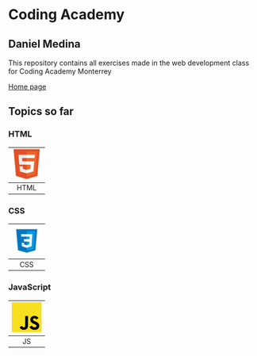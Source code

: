 # Coding Academy
## Daniel Medina

This repository contains all exercises made in the web development class for Coding Academy Monterrey

[Home page](https://dannermm.com/codingacademy)

## Topics so far

### HTML
| <img src="https://raw.githubusercontent.com/Dannermm/Dannermm/master/img/html.png" width="60"> |
|:--:|
|HTML|

### CSS
| <img src="https://raw.githubusercontent.com/Dannermm/Dannermm/master/img/css.png" width="60"> |
|:--:|
|CSS|

### JavaScript
| <img src="https://raw.githubusercontent.com/Dannermm/Dannermm/master/img/js.png" width="60"> |
|:--:|
|JS|